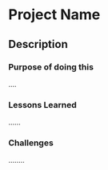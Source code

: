 # Project Name 
## Description 


### Purpose of doing this 
....

### Lessons Learned 
......

### Challenges 
........


